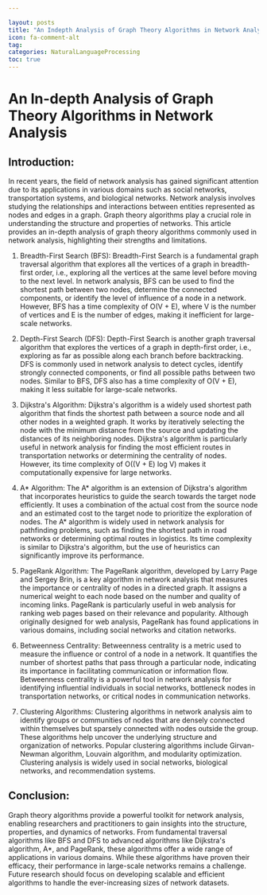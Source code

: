 ```yaml
---

layout: posts
title: "An Indepth Analysis of Graph Theory Algorithms in Network Analysis"
icon: fa-comment-alt
tag:      
categories: NaturalLanguageProcessing
toc: true
---
```




# An In-depth Analysis of Graph Theory Algorithms in Network Analysis

## Introduction:
In recent years, the field of network analysis has gained significant attention due to its applications in various domains such as social networks, transportation systems, and biological networks. Network analysis involves studying the relationships and interactions between entities represented as nodes and edges in a graph. Graph theory algorithms play a crucial role in understanding the structure and properties of networks. This article provides an in-depth analysis of graph theory algorithms commonly used in network analysis, highlighting their strengths and limitations.

1. Breadth-First Search (BFS):
Breadth-First Search is a fundamental graph traversal algorithm that explores all the vertices of a graph in breadth-first order, i.e., exploring all the vertices at the same level before moving to the next level. In network analysis, BFS can be used to find the shortest path between two nodes, determine the connected components, or identify the level of influence of a node in a network. However, BFS has a time complexity of O(V + E), where V is the number of vertices and E is the number of edges, making it inefficient for large-scale networks.

2. Depth-First Search (DFS):
Depth-First Search is another graph traversal algorithm that explores the vertices of a graph in depth-first order, i.e., exploring as far as possible along each branch before backtracking. DFS is commonly used in network analysis to detect cycles, identify strongly connected components, or find all possible paths between two nodes. Similar to BFS, DFS also has a time complexity of O(V + E), making it less suitable for large-scale networks.

3. Dijkstra's Algorithm:
Dijkstra's algorithm is a widely used shortest path algorithm that finds the shortest path between a source node and all other nodes in a weighted graph. It works by iteratively selecting the node with the minimum distance from the source and updating the distances of its neighboring nodes. Dijkstra's algorithm is particularly useful in network analysis for finding the most efficient routes in transportation networks or determining the centrality of nodes. However, its time complexity of O((V + E) log V) makes it computationally expensive for large networks.

4. A* Algorithm:
The A* algorithm is an extension of Dijkstra's algorithm that incorporates heuristics to guide the search towards the target node efficiently. It uses a combination of the actual cost from the source node and an estimated cost to the target node to prioritize the exploration of nodes. The A* algorithm is widely used in network analysis for pathfinding problems, such as finding the shortest path in road networks or determining optimal routes in logistics. Its time complexity is similar to Dijkstra's algorithm, but the use of heuristics can significantly improve its performance.

5. PageRank Algorithm:
The PageRank algorithm, developed by Larry Page and Sergey Brin, is a key algorithm in network analysis that measures the importance or centrality of nodes in a directed graph. It assigns a numerical weight to each node based on the number and quality of incoming links. PageRank is particularly useful in web analysis for ranking web pages based on their relevance and popularity. Although originally designed for web analysis, PageRank has found applications in various domains, including social networks and citation networks.

6. Betweenness Centrality:
Betweenness centrality is a metric used to measure the influence or control of a node in a network. It quantifies the number of shortest paths that pass through a particular node, indicating its importance in facilitating communication or information flow. Betweenness centrality is a powerful tool in network analysis for identifying influential individuals in social networks, bottleneck nodes in transportation networks, or critical nodes in communication networks.

7. Clustering Algorithms:
Clustering algorithms in network analysis aim to identify groups or communities of nodes that are densely connected within themselves but sparsely connected with nodes outside the group. These algorithms help uncover the underlying structure and organization of networks. Popular clustering algorithms include Girvan-Newman algorithm, Louvain algorithm, and modularity optimization. Clustering analysis is widely used in social networks, biological networks, and recommendation systems.

## Conclusion:
Graph theory algorithms provide a powerful toolkit for network analysis, enabling researchers and practitioners to gain insights into the structure, properties, and dynamics of networks. From fundamental traversal algorithms like BFS and DFS to advanced algorithms like Dijkstra's algorithm, A*, and PageRank, these algorithms offer a wide range of applications in various domains. While these algorithms have proven their efficacy, their performance in large-scale networks remains a challenge. Future research should focus on developing scalable and efficient algorithms to handle the ever-increasing sizes of network datasets.